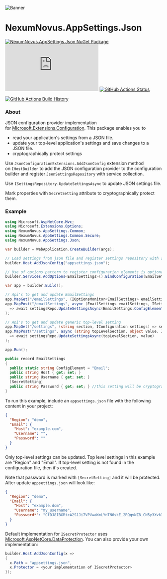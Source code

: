 ![Banner](Images/Banner.png)

# NexumNovus.AppSettings.Json

[![NexumNovus.AppSettings.Json NuGet Package](https://img.shields.io/nuget/v/NexumNovus.AppSettings.Json.svg)](https://www.nuget.org/packages/NexumNovus.AppSettings.Json/) [![NexumNovus.AppSettings.Json NuGet Package Downloads](https://img.shields.io/nuget/dt/NexumNovus.AppSettings.Json)](https://www.nuget.org/packages/NexumNovus.AppSettings.Json) [![GitHub Actions Status](https://github.com/vigzel/nexumnovus-appsettings-json/workflows/Build/badge.svg?branch=main)](https://github.com/vigzel/nexumnovus-appsettings-json/actions)

[![GitHub Actions Build History](https://buildstats.info/github/chart/vigzel/nexumnovus-appsettings-json?branch=main&includeBuildsFromPullRequest=false)](https://github.com/vigzel/nexumnovus-appsettings-json/actions)


### About

JSON configuration provider implementation for [Microsoft.Extensions.Configuration](https://www.nuget.org/packages/Microsoft.Extensions.Configuration/). This package enables you to 
 - read your application's settings from a JSON file. 
 - update your top-level application's settings and save changes to a JSON file. 
 - cryptographically protect settings

Use `JsonConfigurationExtensions.AddJsonConfig` extension method on `IHostBuilder` to add the JSON configuration provider to the configuration builder and register `JsonSettingsRepository` with service collection.

Use `ISettingsRepository.UpdateSettingsAsync` to update JSON settings file.

Mark properties with `SecretSetting` attribute to cryptographically protect them.

### Example

```cs
using Microsoft.AspNetCore.Mvc;
using Microsoft.Extensions.Options;
using NexumNovus.AppSettings.Common;
using NexumNovus.AppSettings.Common.Secure;
using NexumNovus.AppSettings.Json;

var builder = WebApplication.CreateBuilder(args);

// Load settings from json file and register settings repository with service collection
builder.Host.AddJsonConfig("appsettings.json");

// Use of options pattern to register configuration elements is optional.
builder.Services.AddOptions<EmailSettings>().BindConfiguration(EmailSettings.ConfigElement);

var app = builder.Build();

// Api's to get and update EmailSettings
app.MapGet("/emailSettings", (IOptionsMonitor<EmailSettings> emailSettings) => emailSettings.CurrentValue);
app.MapPost("/emailSettings", async (EmailSettings emailSettings, ISettingsRepository settingsRepo)
  => await settingsRepo.UpdateSettingsAsync(EmailSettings.ConfigElement, emailSettings)
);

// Api's to get and update generic top-level setting
app.MapGet("/settings", (string section, IConfiguration settings) => settings.GetSection(section));
app.MapPost("/settings", async (string topLevelSection, object value, ISettingsRepository settingsRepo)
  => await settingsRepo.UpdateSettingsAsync(topLevelSection, value)
);

app.Run();

public record EmailSettings
{
  public static string ConfigElement = "Email";
  public string Host { get; set; }
  public string Username { get; set; }
  [SecretSetting]
  public string Password { get; set; } //this setting will be cryptographically protected
} 
```

To run this example, include an `appsettings.json` file with the following content in your project:

```json
{
  "Region": "demo",
  "Email": {
    "Host": "example.com",
    "Username": "",
    "Password": ""
  }
}
```

Only top-level settings can be updated. Top level settings in this example are "Region" and "Email".
If top-level setting is not found in the configuration file, then it's created.

Note that password is marked with `[SecretSetting]` and it will be protected. After update `appsettings.json` will look like: 

```json
{
  "Region": "demo",
  "Email": {
    "Host": "example.dom",
    "Username": "my_username",
    "Password*": "CfDJ8IBGRtcA2S1Ji7VPVwaKmLYnTN6skE_2RQqvNZ8_CN5y3Xvk3LkFC6GXCe8EY7AicxH5...."
  }
}
```

Default implementation for `ISecretProtector` uses [Microsoft.AspNetCore.DataProtection](https://www.nuget.org/packages/Microsoft.AspNetCore.DataProtection/). 
You can also provide your own implementation:

```c#
builder.Host.AddJsonConfig(x =>
{
  x.Path = "appsettings.json",
  x.Protector = <your implementation of ISecretProtector>
});
```
